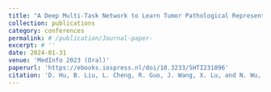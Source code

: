 ```yaml
---
title: "A Deep Multi-Task Network to Learn Tumor Pathological Representations for Lymph Node Metastasis Prediction"
collection: publications
category: conferences
permalink: # /publication/Journal-paper-
excerpt: # ''
date: 2024-01-31
venue: 'MedInfo 2023 (Oral)'
paperurl: 'https://ebooks.iospress.nl/doi/10.3233/SHTI231096'
citation: 'D. Hu, B. Liu, L. Cheng, R. Guo, J. Wang, X. Lu, and N. Wu, "A Deep Multi-Task Network to Learn Tumor Pathological Representations for Lymph Node Metastasis Prediction," Studies in health technology and informatics, vol. 310, pp. 906-910, 2024.'
---
```

